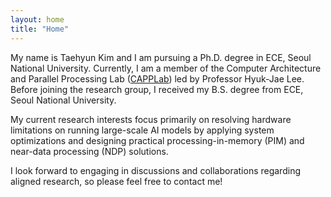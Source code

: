 ```yaml
---
layout: home
title: "Home"
---
```


My name is Taehyun Kim and I am pursuing a Ph.D. degree in ECE, Seoul National
University. Currently, I am a member of the Computer Architecture and Parallel
Processing Lab ([CAPPLab](http://capp.snu.ac.kr/)) led by Professor Hyuk-Jae Lee.
Before joining the research group, I received my B.S. degree from ECE, Seoul
National University.

My current research interests focus primarily on resolving hardware limitations
on running large-scale AI models by applying system optimizations and designing
practical processing-in-memory (PIM) and near-data processing (NDP) solutions.

I look forward to engaging in discussions and collaborations regarding aligned
research, so please feel free to contact me!